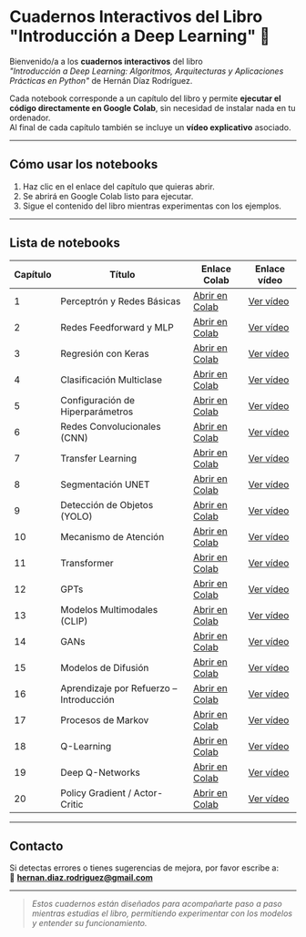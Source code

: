 # Cuadernos Interactivos del Libro "Introducción a Deep Learning" 📘

Bienvenido/a a los **cuadernos interactivos** del libro  
*"Introducción a Deep Learning: Algoritmos, Arquitecturas y Aplicaciones Prácticas en Python"* de Hernán Díaz Rodríguez.

Cada notebook corresponde a un capítulo del libro y permite **ejecutar el código directamente en Google Colab**, sin necesidad de instalar nada en tu ordenador.  
Al final de cada capítulo también se incluye un **vídeo explicativo** asociado.

---

## Cómo usar los notebooks

1. Haz clic en el enlace del capítulo que quieras abrir.  
2. Se abrirá en Google Colab listo para ejecutar.  
3. Sigue el contenido del libro mientras experimentas con los ejemplos.  

---

## Lista de notebooks

| Capítulo | Título | Enlace Colab | Enlace vídeo |
|----------|--------|--------------|--------------|
| 1  | Perceptrón y Redes Básicas | [Abrir en Colab](https://colab.research.google.com/github/hernandiaz/introduccion-deep-learning/blob/main/capitulo1.ipynb) | [Ver vídeo](#) |
| 2  | Redes Feedforward y MLP | [Abrir en Colab](https://colab.research.google.com/github/hernandiaz/introduccion-deep-learning/blob/main/capitulo2.ipynb) | [Ver vídeo](#) |
| 3  | Regresión con Keras | [Abrir en Colab](https://colab.research.google.com/github/hernandiaz/introduccion-deep-learning/blob/main/capitulo3.ipynb) | [Ver vídeo](#) |
| 4  | Clasificación Multiclase | [Abrir en Colab](https://colab.research.google.com/github/hernandiaz/introduccion-deep-learning/blob/main/capitulo4.ipynb) | [Ver vídeo](#) |
| 5  | Configuración de Hiperparámetros | [Abrir en Colab](https://colab.research.google.com/github/hernandiaz/introduccion-deep-learning/blob/main/capitulo5.ipynb) | [Ver vídeo](#) |
| 6  | Redes Convolucionales (CNN) | [Abrir en Colab](https://colab.research.google.com/github/hernandiaz/introduccion-deep-learning/blob/main/capitulo6.ipynb) | [Ver vídeo](#) |
| 7  | Transfer Learning | [Abrir en Colab](https://colab.research.google.com/github/hernandiaz/introduccion-deep-learning/blob/main/capitulo7.ipynb) | [Ver vídeo](#) |
| 8  | Segmentación UNET | [Abrir en Colab](https://colab.research.google.com/github/hernandiaz/introduccion-deep-learning/blob/main/capitulo8.ipynb) | [Ver vídeo](#) |
| 9  | Detección de Objetos (YOLO) | [Abrir en Colab](https://colab.research.google.com/github/hernandiaz/introduccion-deep-learning/blob/main/capitulo9.ipynb) | [Ver vídeo](#) |
| 10 | Mecanismo de Atención | [Abrir en Colab](https://colab.research.google.com/github/hernandiaz/introduccion-deep-learning/blob/main/capitulo10.ipynb) | [Ver vídeo](#) |
| 11 | Transformer | [Abrir en Colab](https://colab.research.google.com/github/hernandiaz/introduccion-deep-learning/blob/main/capitulo11.ipynb) | [Ver vídeo](#) |
| 12 | GPTs | [Abrir en Colab](https://colab.research.google.com/github/hernandiaz/introduccion-deep-learning/blob/main/capitulo12.ipynb) | [Ver vídeo](#) |
| 13 | Modelos Multimodales (CLIP) | [Abrir en Colab](https://colab.research.google.com/github/hernandiaz/introduccion-deep-learning/blob/main/capitulo13.ipynb) | [Ver vídeo](#) |
| 14 | GANs | [Abrir en Colab](https://colab.research.google.com/github/hernandiaz/introduccion-deep-learning/blob/main/capitulo14.ipynb) | [Ver vídeo](#) |
| 15 | Modelos de Difusión | [Abrir en Colab](https://colab.research.google.com/github/hernandiaz/introduccion-deep-learning/blob/main/capitulo15.ipynb) | [Ver vídeo](#) |
| 16 | Aprendizaje por Refuerzo – Introducción | [Abrir en Colab](https://colab.research.google.com/github/hernandiaz/introduccion-deep-learning/blob/main/capitulo16.ipynb) | [Ver vídeo](#) |
| 17 | Procesos de Markov | [Abrir en Colab](https://colab.research.google.com/github/hernandiaz/introduccion-deep-learning/blob/main/capitulo17.ipynb) | [Ver vídeo](#) |
| 18 | Q-Learning | [Abrir en Colab](https://colab.research.google.com/github/hernandiaz/introduccion-deep-learning/blob/main/capitulo18.ipynb) | [Ver vídeo](#) |
| 19 | Deep Q-Networks | [Abrir en Colab](https://colab.research.google.com/github/hernandiaz/introduccion-deep-learning/blob/main/capitulo19.ipynb) | [Ver vídeo](#) |
| 20 | Policy Gradient / Actor-Critic | [Abrir en Colab](https://colab.research.google.com/github/hernandiaz/introduccion-deep-learning/blob/main/capitulo20.ipynb) | [Ver vídeo](#) |

---

## Contacto

Si detectas errores o tienes sugerencias de mejora, por favor escribe a:  
📧 **hernan.diaz.rodriguez@gmail.com**

---

> *Estos cuadernos están diseñados para acompañarte paso a paso mientras estudias el libro, permitiendo experimentar con los modelos y entender su funcionamiento.*
